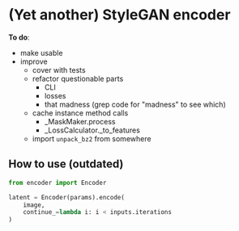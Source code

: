 # (Yet another) StyleGAN encoder

**To do**:
* make usable
* improve
    * cover with tests
    * refactor questionable parts
        * CLI
        * losses
        * that madness (grep code for "madness" to see which)
    * cache instance method calls
        * _MaskMaker.process
        * _LossCalculator._to_features
    * import `unpack_bz2` from somewhere

## How to use (outdated)

```python
from encoder import Encoder

latent = Encoder(params).encode(
    image,
    continue_=lambda i: i < inputs.iterations
)
```
